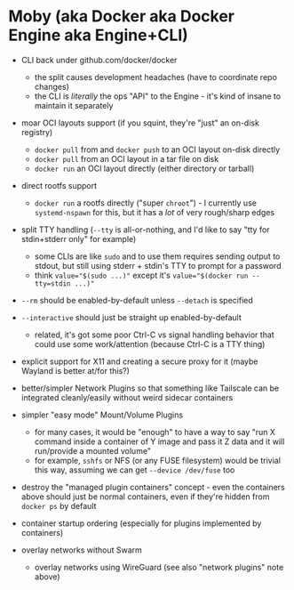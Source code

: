 # Moby (aka Docker aka Docker Engine aka Engine+CLI)

- CLI back under github.com/docker/docker
	- the split causes development headaches (have to coordinate repo changes)
	- the CLI is *literally* the ops "API" to the Engine - it's kind of insane to maintain it separately

- moar OCI layouts support (if you squint, they're "just" an on-disk registry)
	- `docker pull` from and `docker push` to an OCI layout on-disk directly
	- `docker pull` from an OCI layout in a tar file on disk
	- `docker run` an OCI layout directly (either directory or tarball)

- direct rootfs support
	- `docker run` a rootfs directly ("super `chroot`") - I currently use `systemd-nspawn` for this, but it has a *lot* of very rough/sharp edges

- split TTY handling (`--tty` is all-or-nothing, and I'd like to say "tty for stdin+stderr only" for example)
	- some CLIs are like `sudo` and to use them requires sending output to stdout, but still using stderr + stdin's TTY to prompt for a password
	- think `value="$(sudo ...)"` except it's `value="$(docker run --tty=stdin ...)"`

- `--rm` should be enabled-by-default unless `--detach` is specified

- `--interactive` should just be straight up enabled-by-default
	- related, it's got some poor Ctrl-C vs signal handling behavior that could use some work/attention (because Ctrl-C is a TTY thing)

- explicit support for X11 and creating a secure proxy for it (maybe Wayland is better at/for this?)

- better/simpler Network Plugins so that something like Tailscale can be integrated cleanly/easily without weird sidecar containers

- simpler "easy mode" Mount/Volume Plugins
	- for many cases, it would be "enough" to have a way to say "run X command inside a container of Y image and pass it Z data and it will run/provide a mounted volume"
	- for example, `sshfs` or NFS (or any FUSE filesystem) would be trivial this way, assuming we can get `--device /dev/fuse` too

- destroy the "managed plugin containers" concept - even the containers above should just be normal containers, even if they're hidden from `docker ps` by default

- container startup ordering (especially for plugins implemented by containers)

- overlay networks without Swarm
	- overlay networks using WireGuard (see also "network plugins" note above)
